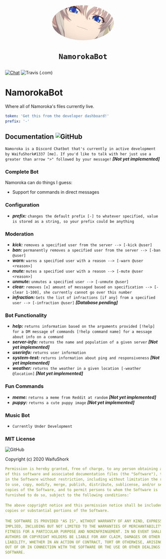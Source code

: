 <h1 align="center" style="position: relative;">
    <img width="200" style="border-radius: 50%;" src="./logo.png"/><br>
    
    NamorokaBot
</h1>


[![Chat](https://img.shields.io/badge/chat-on%20discord-7289da.svg)](https://discord.com/invite/3qAtRfp) <img alt="Travis (.com)" src="https://img.shields.io/travis/com/yiliansource/brackeys-bot">

# NamorokaBot
Where all of Namoroka's files currently live.

```yaml
token: 'Get this from the developer dashboard!'
prefix: '-'
```

##  Documentation <img alt="GitHub" src="https://camo.githubusercontent.com/77e7cdcf1992654efde98939841b0312445f3e48/68747470733a2f2f696e63682d63692e6f72672f6173736574732f62616467652d6578616d706c652d62373166396538333333313866363666363462336632333837373131333035312e737667">

`Namoroka is a Discord Chatbot that's currently in active development by WaifuShork#1337 [me]. If you'd like to talk with her just use a greater than arrow ">"
followed by your message!` ***[Not yet implemented]***

### Complete Bot

Namoroka can do things I guess:
*   Support for commands in direct messages

### Configuration
*   ***prefix:*** `changes the default prefix [-] to whatever specified, value is stored as a string, so your prefix could be anything`

### Moderation
*   ***kick:*** `removes a specified user from the server --> [-kick @user]`
*   ***ban:*** `permanently removes a specified user from the server --> [-ban @user]`
*   ***warn:*** `warns a specified user with a reason --> [-warn @user <reason>]`
*   ***mute:*** `mutes a specified user with a reason --> [-mute @user <reason>]`
*   ***unmute:*** `unmutes a specified user --> [-unmute @user]`
*   ***clear:*** `removes [x] amount of messaged based on specification --> [-clear 1-100], she currently cannot go over this number`
*   ***infraction:*** `Gets the list of infractions [if any] from a specified user --> [-infraction @user]` ***[Database pending]***

### Bot Functionality
*   ***help:*** `returns information based on the arguments provided [!help] for a DM message of commands [!help command name] for a message about info on a command`
*   ***server-info:*** `returns the name and population of a given server`  ***[Not yet implemented]***
*   ***userinfo:*** `returns user information`
*   ***system-test:*** `returns information about ping and responsiveness` ***[Not yet implemented]***
*   ***weather:*** `returns the weather in a given location [-weather @location]` ***[Not yet implemented]***

### Fun Commands
*   ***meme:*** `returns a meme from Reddit at random` ***[Not yet implemented]***
*   ***puppy:*** `returns a cute puppy image` ***[Not yet implemented]***

### Music Bot
*   `Currently Under Development`


### MIT License 
<img alt="GitHub" src="https://img.shields.io/github/license/yiliansource/brackeys-bot">

Copyright (c) 2020 WaifuShork
```yaml
Permission is hereby granted, free of charge, to any person obtaining a copy
of this software and associated documentation files (the "Software"), to deal
in the Software without restriction, including without limitation the rights
to use, copy, modify, merge, publish, distribute, sublicense, and/or sell
copies of the Software, and to permit persons to whom the Software is
furnished to do so, subject to the following conditions:`

The above copyright notice and this permission notice shall be included in all
copies or substantial portions of the Software.

THE SOFTWARE IS PROVIDED "AS IS", WITHOUT WARRANTY OF ANY KIND, EXPRESS OR
IMPLIED, INCLUDING BUT NOT LIMITED TO THE WARRANTIES OF MERCHANTABILITY,
FITNESS FOR A PARTICULAR PURPOSE AND NONINFRINGEMENT. IN NO EVENT SHALL THE
AUTHORS OR COPYRIGHT HOLDERS BE LIABLE FOR ANY CLAIM, DAMAGES OR OTHER
LIABILITY, WHETHER IN AN ACTION OF CONTRACT, TORT OR OTHERWISE, ARISING FROM,
OUT OF OR IN CONNECTION WITH THE SOFTWARE OR THE USE OR OTHER DEALINGS IN THE
SOFTWARE.
```

